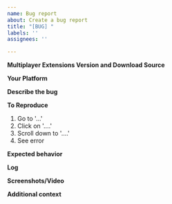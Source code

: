 ```yaml
---
name: Bug report
about: Create a bug report
title: "[BUG] "
labels: ''
assignees: ''

---
```

**Multiplayer Extensions Version and Download Source**
<!--- i.e. v0.4.3 from Mod Assistant -->

**Your Platform**
<!--- PC/Quest, Steam/Oculus store. Also include other information such as if you're using Revive or Oculus Link, custom launch options. -->

**Describe the bug**
<!--- A clear and concise description of what the bug is. -->

**To Reproduce**
<!--- Steps to reproduce the behavior: -->
1. Go to '...'
2. Click on '....'
3. Scroll down to '....'
4. See error

**Expected behavior**
<!--- A clear and concise description of what you expected to happen. -->

**Log**
<!--- The log file from the game session the issue occurred (restarting the game creates a new log file). 
The log file can be found at `Beat Saber\Logs\_latest.log` (`Beat Saber` being the folder `Beat Saber.exe` is in). You can drag-and-drop it into the Issue. -->

**Screenshots/Video**
<!--- If applicable, add screenshots to help explain your problem. -->

**Additional context**
<!--- Add any other context about the problem here. -->
